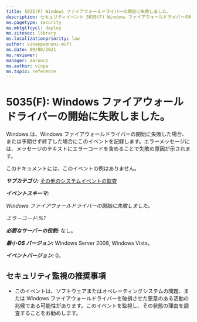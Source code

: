 ```yaml
---
title: 5035(F) Windows ファイアウォールドライバーの開始に失敗しました。
description: セキュリティイベント 5035(F) Windows ファイアウォールドライバーの開始に失敗しましたについて説明します。
ms.pagetype: security
ms.mktglfcycl: deploy
ms.sitesec: library
ms.localizationpriority: low
author: vinaypamnani-msft
ms.date: 09/08/2021
ms.reviewer: 
manager: aaroncz
ms.author: vinpa
ms.topic: reference
---
```


# 5035(F): Windows ファイアウォールドライバーの開始に失敗しました。

Windows は、Windows ファイアウォールドライバーの開始に失敗した場合、または予期せず終了した場合にこのイベントを記録します。エラーメッセージには、メッセージのテキストにエラーコードを含めることで失敗の原因が示されます。

このドキュメントには、このイベントの例はありません。

***サブカテゴリ:***&nbsp;[その他のシステムイベントの監査](audit-other-system-events.md)

***イベントスキーマ:***

*Windows ファイアウォールドライバーの開始に失敗しました。*

*エラーコード:%1*

***必要なサーバーの役割:*** なし。

***最小 OS バージョン:*** Windows Server 2008, Windows Vista。

***イベントバージョン:*** 0。

## セキュリティ監視の推奨事項

-   このイベントは、ソフトウェアまたはオペレーティングシステムの問題、または Windows ファイアウォールドライバーを破損させた悪意のある活動の兆候である可能性があります。このイベントを監視し、その状態の理由を調査することをお勧めします。
